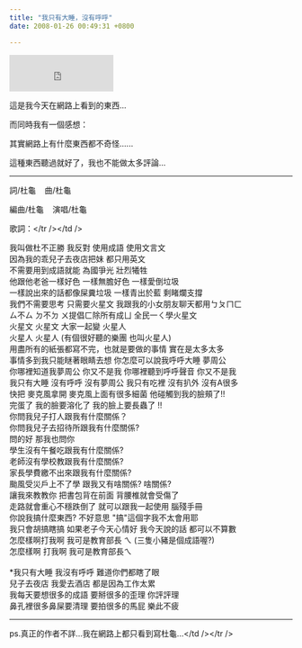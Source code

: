 ```yaml
---
title: "我只有大睡，沒有呼呼"
date: 2008-01-26 00:49:31 +0800

---
```



<iframe marginwidth="0" marginheight="0" src="http://vlog.xuite.net/vlog/guest/external.php?media_id=enBGYjlHLTYzOTgwMC5mbHY=&pt=2&ar=0&as=0" frameborder="0" width="185" scrolling="no" height="65"></iframe>



這是我今天在網路上看到的東西...



而同時我有一個感想：



其實網路上有什麼東西都不奇怪......



這種東西聽過就好了，我也不能做太多評論...



-------------------------------------------------------------------------



詞/杜龜    曲/杜龜



編曲/杜龜    演唱/杜龜



歌詞：<tr></tr></tr /><td class="p9-coffee-bold"></td></td />



</td /></tr /><tr></tr></tr /><td class="p9-gray-content"></td></td />我叫做杜不正勝 我反對 使用成語 使用文言文<br />因為我的乖兒子去夜店把妹 都只用英文 <br />不需要用到成語就能 為國爭光 壯烈犧牲<br />他跟他老爸一樣好色 一樣無膽好色 一樣愛倒垃圾<br />一樣說出來的話都像屎糞垃圾 一樣青出於藍 剩睹爛支撐<br />我們不需要思考 只需要火星文 我跟我的小女朋友聊天都用ㄅㄆㄇㄈ<br />ㄙ不ㄙ ㄉ不ㄉ ㄨ提倡ㄈ除所有成ㄩ 全民一ㄑ學火星文<br />火星文 火星文 大家一起變 火星人<br />火星人 火星人 (有個很好聽的樂團 也叫火星人)<br />用盡所有的紙張都寫不完，也就是要做的事情 實在是太多太多<br />事情多到我只能瞇著眼睛去想 你怎麼可以說我呼呼大睡 夢周公 <br />你哪裡知道我夢周公 你又不是我 你哪裡聽到呼呼聲音 你又不是我<br />我只有大睡 沒有呼呼 沒有夢周公 我只有吃裡 沒有扒外 沒有A很多<br />快把 麥克風拿開 麥克風上面有很多細菌 他碰觸到我的臉頰了!!<br />完蛋了 我的臉要溶化了 我的臉上要長蟲了 !!<br />你問我兒子打人跟我有什麼關係？<br />你問我兒子去招待所跟我有什麼關係?<br />問的好 那我也問你<br />學生沒有午餐吃跟我有什麼關係?<br />老師沒有學校教跟我有什麼關係?<br />家長學費繳不出來跟我有什麼關係?<br />颱風受災戶上不了學 跟我又有啥關係? 啥關係?<br />讓我來教教你 把書包背在前面 背腰椎就會受傷了<br />走路就會重心不穩跌倒了 就可以跟我一起使用 腦殘手冊 <br />你說我搞什麼東西? 不好意思 &quot;搞&quot;這個字我不太會用耶<br />我只會胡搞瞎搞 如果老子今天心情好 我今天說的話 都可以不算數<br />怎麼樣啊打我啊 我可是教育部長 ㄟ (三隻小豬是個成語喔?)<br />怎麼樣啊 打我啊 我可是教育部長ㄟ<br /><br />*我只有大睡 我沒有呼呼 難道你們都瞎了眼<br />兒子去夜店 我愛去酒店 都是因為工作太累<br />我每天要想很多的成語 要掰很多的歪理 你評評理<br />鼻孔裡很多鼻屎要清理 要拍很多的馬屁 樂此不疲



-------------------------------



ps.真正的作者不詳...我在網路上都只看到寫杜龜...</td /></tr />


